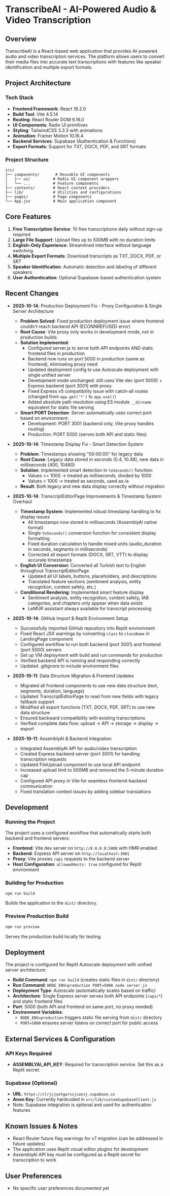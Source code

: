 # TranscribeAI - AI-Powered Audio & Video Transcription

## Overview
TranscribeAI is a React-based web application that provides AI-powered audio and video transcription services. The platform allows users to convert their media files into accurate text transcriptions with features like speaker identification and multiple export formats.

## Project Architecture

### Tech Stack
- **Frontend Framework**: React 18.2.0
- **Build Tool**: Vite 4.5.14
- **Routing**: React Router DOM 6.16.0
- **UI Components**: Radix UI primitives
- **Styling**: TailwindCSS 3.3.3 with animations
- **Animation**: Framer Motion 10.16.4
- **Backend Services**: Supabase (Authentication & Functions)
- **Export Formats**: Support for TXT, DOCX, PDF, and SRT formats

### Project Structure
```
src/
├── components/       # Reusable UI components
│   ├── ui/          # Radix UI component wrappers
│   └── ...          # Feature components
├── contexts/        # React context providers
├── lib/             # Utilities and configurations
├── pages/           # Page components
└── App.jsx          # Main application component
```

## Core Features
1. **Free Transcription Service**: 10 free transcriptions daily without sign-up required
2. **Large File Support**: Upload files up to 500MB with no duration limits
3. **English-Only Experience**: Streamlined interface without language switching
4. **Multiple Export Formats**: Download transcripts as TXT, DOCX, PDF, or SRT
5. **Speaker Identification**: Automatic detection and labeling of different speakers
6. **User Authentication**: Optional Supabase-based authentication system

## Recent Changes
- **2025-10-14**: Production Deployment Fix - Proxy Configuration & Single Server Architecture
  - **Problem Solved**: Fixed production deployment issue where frontend couldn't reach backend API (ECONNREFUSED error)
  - **Root Cause**: Vite proxy only works in development mode, not in production builds
  - **Solution Implemented**: 
    - Configured server.js to serve both API endpoints AND static frontend files in production
    - Backend now runs on port 5000 in production (same as frontend), eliminating proxy need
    - Updated deployment config to use Autoscale deployment with single unified server
    - Development mode unchanged: still uses Vite dev (port 5000) + Express backend (port 3001) with proxy
    - Fixed Express v5 compatibility issue with catch-all routes (changed from `app.get('*')` to `app.use()`)
    - Added absolute path resolution using ES module `__dirname` equivalent for static file serving
  - **Smart PORT Detection**: Server automatically uses correct port based on environment:
    - Development: PORT 3001 (backend only, Vite proxy handles routing)
    - Production: PORT 5000 (serves both API and static files)

- **2025-10-14**: Timestamp Display Fix - Smart Detection System
  - **Problem**: Timestamps showing "00:00:00" for legacy data
  - **Root Cause**: Legacy data stored in seconds (0.4, 10.48), new data in milliseconds (400, 10480)
  - **Solution**: Implemented smart detection in `toSeconds()` function:
    - Values >= 1000 → treated as milliseconds, divided by 1000
    - Values < 1000 → treated as seconds, used as-is
  - **Result**: Both legacy and new data display correctly without migration

- **2025-10-14**: TranscriptEditorPage Improvements & Timestamp System Overhaul
  - **Timestamp System**: Implemented robust timestamp handling to fix display issues
    - All timestamps now stored in milliseconds (AssemblyAI native format)
    - Single `toSeconds()` conversion function for consistent display formatting
    - Fixed duration calculation to handle mixed units (audio_duration in seconds, segments in milliseconds)
    - Corrected all export formats (DOCX, SRT, VTT) to display accurate timestamps
  - **English UI Conversion**: Converted all Turkish text to English throughout TranscriptEditorPage
    - Updated all UI labels, buttons, placeholders, and descriptions
    - Translated feature sections (sentiment analysis, entity recognition, content safety, etc.)
  - **Conditional Rendering**: Implemented smart feature display
    - Sentiment analysis, entity recognition, content safety, IAB categories, and chapters only appear when data exists
    - LeMUR assistant always available for transcript processing

- **2025-10-14**: GitHub Import & Replit Environment Setup
  - Successfully imported GitHub repository into Replit environment
  - Fixed React JSX warnings by converting `class` to `className` in LandingPage component
  - Configured workflow to run both backend (port 3001) and frontend (port 5000) servers
  - Set up VM deployment with build and run commands for production
  - Verified backend API is running and responding correctly
  - Updated .gitignore to include environment files
  
- **2025-10-11**: Data Structure Migration & Frontend Updates
  - Migrated all frontend components to use new data structure (text, segments, duration, language)
  - Updated TranscriptEditorPage to read from new fields with legacy fallback support
  - Modified all export functions (TXT, DOCX, PDF, SRT) to use new data structure
  - Ensured backward compatibility with existing transcriptions
  - Verified complete data flow: upload → API → storage → display → export
  
- **2025-10-11**: AssemblyAI & Backend Integration
  - Integrated AssemblyAI API for audio/video transcription
  - Created Express backend server (port 3001) for handling transcription requests
  - Updated FileUpload component to use local API endpoint
  - Increased upload limit to 500MB and removed the 5-minute duration cap
  - Configured API proxy in Vite for seamless frontend-backend communication
  - Fixed translation context issues by adding sidebar translations

## Development

### Running the Project
The project uses a configured workflow that automatically starts both backend and frontend servers:
- **Frontend**: Vite dev server on `http://0.0.0.0:5000` with HMR enabled
- **Backend**: Express API server on `http://localhost:3001`
- **Proxy**: Vite proxies `/api` requests to the backend server
- **Host Configuration**: `allowedHosts: true` configured for Replit environment

### Building for Production
```bash
npm run build
```
Builds the application to the `dist/` directory.

### Preview Production Build
```bash
npm run preview
```
Serves the production build locally for testing.

## Deployment
The project is configured for Replit Autoscale deployment with unified server architecture:
- **Build Command**: `npm run build` (creates static files in `dist/` directory)
- **Run Command**: `NODE_ENV=production PORT=5000 node server.js`
- **Deployment Type**: Autoscale (automatically scales based on traffic)
- **Architecture**: Single Express server serves both API endpoints (`/api/*`) and static frontend files
- **Port**: 5000 (both API and frontend on same port, no proxy needed)
- **Environment Variables**: 
  - `NODE_ENV=production` triggers static file serving from `dist/` directory
  - `PORT=5000` ensures server listens on correct port for public access

## External Services & Configuration

### API Keys Required
- **ASSEMBLYAI_API_KEY**: Required for transcription service. Set this as a Replit secret.

### Supabase (Optional)
- **URL**: `https://clrjcjuotgwrssjcwzxj.supabase.co`
- **Anon Key**: Currently hardcoded in `src/lib/customSupabaseClient.js`
- Note: Supabase integration is optional and used for authentication features

## Known Issues & Notes
- React Router future flag warnings for v7 migration (can be addressed in future updates)
- The application uses Replit visual editor plugins for development
- AssemblyAI API key must be configured as a Replit secret for transcription to work

## User Preferences
- No specific user preferences documented yet
